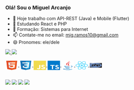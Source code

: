 ### Olá! Sou o Miguel Arcanjo

- 🔭 Hoje trabalho com API-REST (Java) e Mobile (Flutter)
- 🌱 Estudando React e PHP
- 💬 Formação: Sistemas para Internet
- 📫 Contate-me no email: mig.ramos10@gmail.com
- 😄 Pronomes: ele/dele

<div>
  <a href="https://github.com/mig-ramos">
    <img = height = 220 src = "https://github-readme-stats.vercel.app/api?username=mig-ramos&show_icons=false&count_private=true&theme=tokyonight" />
     <img = height = 220 src = "https://github-readme-stats.vercel.app/api/top-langs/?username=mig-ramos&theme=tokyonight" />
    </div>
  <div style="display: inline_block"><br>
    <img align="center" alt="Miguel-HTML" height="30" width="40" src= "https://raw.githubusercontent.com/devicons/devicon/master/icons/html5/html5-original.svg">
     <img align="center" alt="Miguel-CSS" height="30" width="40" src= "https://raw.githubusercontent.com/devicons/devicon/master/icons/css3/css3-original.svg">
    <img align="center" alt="Miguel-Js" height="30" width="40" src= "https://raw.githubusercontent.com/devicons/devicon/master/icons/javascript/javascript-plain.svg">
     <img align="center" alt="Miguel-Ts" height="30" width="40" src= "https://raw.githubusercontent.com/devicons/devicon/master/icons/typescript/typescript-plain.svg">
    <img align="center" alt="Miguel-Java" height="30" width="40" src= "https://raw.githubusercontent.com/devicons/devicon/master/icons/java/java-original.svg">
    <img align="center" alt="Miguel-React" height="30" width="40" src= "https://raw.githubusercontent.com/devicons/devicon/master/icons/react/react-original.svg">
    <img align="center" alt="Miguel-PHP" height="30" width="40" src= "https://raw.githubusercontent.com/devicons/devicon/master/icons/php/php-original.svg">    
  </div>
  
 ##
  
  <div>
    <a href = "mailto:mig.ramos10@gmail.com"><img src="https://img.shields.io/badge/-Gmail-%23333?style=for-the-badge&logo=gmail&logoColor=white" target=_blank"></a>
    <a href = "https://www.linkedin.com/in/miguel-arcanjo-dev/" target=_blank"><img src="https://img.shields.io/badge/-LinkedIn-%23007784?style=for-the-badge&logo=LinkedIn&logoColor=white" target=_blank"></a>
       <a href = "https://instagram.com/miguel.arcanjo.dev/" target=_blank"><img src="https://img.shields.io/badge/-Instagram-%23E4405F?style=for-the-badge&logo=instagram&logoColor=white" target=_blank"></a>       

   <img src= "https://github.com/mig-ramos/mig-ramos/blob/output/github-contribution-grid-snake.svg">
  </div>
 
  
